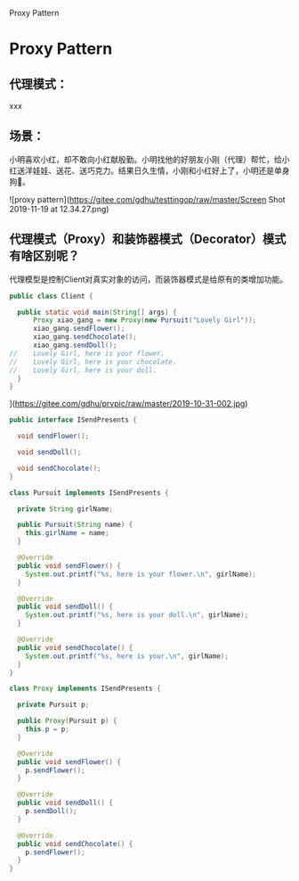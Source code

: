 Proxy Pattern 

# Proxy Pattern

## 代理模式：

xxx

## 场景：

小明喜欢小红，却不敢向小红献殷勤。小明找他的好朋友小刚（代理）帮忙，给小红送洋娃娃、送花、送巧克力。结果日久生情，小刚和小红好上了，小明还是单身狗🐶。

![proxy pattern](https://gitee.com/gdhu/testtingop/raw/master/Screen Shot 2019-11-19 at 12.34.27.png)

## 代理模式（Proxy）和装饰器模式（Decorator）模式有啥区别呢？

代理模型是控制Client对真实对象的访问，而装饰器模式是给原有的类增加功能。



```java
public class Client {

  public static void main(String[] args) {
      Proxy xiao_gang = new Proxy(new Pursuit("Lovely Girl"));
      xiao_gang.sendFlower();
      xiao_gang.sendChocolate();
      xiao_gang.sendDoll();
//    Lovely Girl, here is your flower.
//    Lovely Girl, here is your chocolate.
//    Lovely Girl, here is your doll.
  }
}
```

](https://gitee.com/gdhu/prvpic/raw/master/2019-10-31-002.jpg)

```java
public interface ISendPresents {

  void sendFlower();

  void sendDoll();

  void sendChocolate();
}

class Pursuit implements ISendPresents {

  private String girlName;

  public Pursuit(String name) {
    this.girlName = name;
  }

  @Override
  public void sendFlower() {
    System.out.printf("%s, here is your flower.\n", girlName);
  }

  @Override
  public void sendDoll() {
    System.out.printf("%s, here is your doll.\n", girlName);
  }

  @Override
  public void sendChocolate() {
    System.out.printf("%s, here is your.\n", girlName);
  }
}

class Proxy implements ISendPresents {

  private Pursuit p;

  public Proxy(Pursuit p) {
    this.p = p;
  }

  @Override
  public void sendFlower() {
    p.sendFlower();
  }

  @Override
  public void sendDoll() {
    p.sendDoll();
  }

  @Override
  public void sendChocolate() {
    p.sendFlower();
  }
}
```

